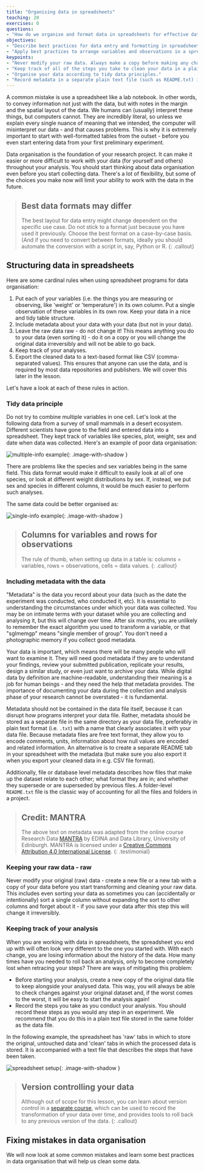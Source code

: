 ```yaml
---
title: "Organising data in spreadsheets"
teaching: 20
exercises: 0
questions:
- "How do we organise and format data in spreadsheets for effective data use?"
objectives:
- "Describe best practices for data entry and formatting in spreadsheets."
- "Apply best practices to arrange variables and observations in a spreadsheet."
keypoints:
- "Never modify your raw data. Always make a copy before making any changes."
- "Keep track of all of the steps you take to clean your data in a plain text file."
- "Organise your data according to tidy data principles."
- "Record metadata in a separate plain text file (such as README.txt) in your project root folder or folder with data."
---
```


A common mistake is use a spreadsheet like a lab notebook. In other words,
to convey information not just with the data, but with notes in the margin and the spatial layout of the data.
We humans can (usually) interpret these things, but computers cannot. They are incredibly literal, so unless we explain
every single nuance of meaning that we intended, the computer will misinterpret our data - and that causes problems. This is why it is extremely important to start with well-formatted
tables from the outset - before you even start entering data from your first preliminary experiment.

Data organisation is the foundation of your research project. It can make it easier or more difficult
to work with your data (for yourself and others) throughout your analysis. You should start
thinking about data organisation even before you start collecting data. There's a lot of flexibility, but some of the
choices you make now will limit your ability to work with the data in the future.

> ## Best data formats may differ
> The best layout for data entry might change dependent on the specific use case. Do not stick to a format just because
> you have used it previously. Choose the best format on a case-by-case basis. (And if you need to convert 
> between formats, ideally you should automate the conversion with a script in, say, Python or R.
{: .callout}

## Structuring data in spreadsheets

Here are some cardinal rules when using spreadsheet programs for data organisation:

1. Put each of your variables (i.e. the things you are measuring or observing, like 'weight' or 'temperature') in its own column. Put a single observation of these variables in its own row. Keep your data in a nice and tidy table structure.
2. Include metadata about your data with your data (but not in your data).
3. Leave the raw data raw - do not change it! This means anything you do to your data (even sorting it) - do it on a copy or you will change the original data irreversibly and will not be able to go back.
4. Keep track of your analyses. 
5. Export the cleaned data to a text-based format like CSV (comma-separated values). This
   ensures that anyone can use the data, and is required by
   most data repositories and publishers. We will cover this later in the lesson.

Let's have a look at each of these rules in action.
             
### Tidy data principle

Do not try to combine multiple variables in one cell. Let's look at the following data from a survey of small mammals in a desert
ecosystem. Different scientists have gone to the field and entered data into a spreadsheet. They kept track of variables
like species, plot, weight, sex and date when data was collected. Here's an example of poor data organisation:

![multiple-info example](../fig/multiple-info.png){: .image-with-shadow }

There are problems like the species and sex variables being in the same field. This data format would make it difficult
to easily look at all of one species, or look at different weight distributions by sex. If, instead, we put sex and
species in different columns, it would be much easier to perform such analyses.

The same data could be better organised as:

![single-info example](../fig/single-info.png){: .image-with-shadow }

> ## Columns for variables and rows for observations
> The rule of thumb, when setting up data in a table is: columns = variables, rows = observations, cells = data values.
{: .callout}

### <a name="metadata"></a> Including metadata with the data

"Metadata" is the data you record about your data (such as the date the experiment was conducted, who conducted it, etc). It
is essential to understanding the circumstances under which your data was collected. You may be on intimate terms with
your dataset while you are collecting and analysing it, but this will change over time. After six months, you are
unlikely to remember the exact algorithm you used to transform a variable, or that "sglmemgp" means "single member of
group". You don't need a photographic memory if you collect good metadata.

Your data is important, which means there will be many people who will want to examine it. They will need good metadata if they
are to understand your findings, review your submitted publication, replicate your results, design a similar study, or
even just want to archive your data. While digital data by definition are machine-readable, understanding their meaning
is a job for human beings - and they need the help that metadata provides. The importance of documenting your data
during the collection and analysis phase of your research cannot be overstated - it is fundamental.

Metadata should not be contained in the data file itself, because it can disrupt how programs interpret your data file.
Rather, metadata should be stored as a separate file in the same directory as your data file, preferably in plain text
format (i.e. `.txt`) with a name that clearly associates it with your data file. Because metadata files are free text format,
they allow you to encode comments, units, information about how null values are encoded and related information. 
An alternative is to create a separate README tab in your spreadsheet with the metadata (but make sure you also export it when you export your cleaned data in e.g. CSV file format).

Additionally, file or database level metadata describes how files that make up the dataset relate to each other; what format they are
in; and whether they supersede or are superseded by previous files. A folder-level `README.txt` file is the classic way of accounting for
all the files and folders in a project.

> ## Credit: MANTRA
> The above text on metadata was adapted from the online course Research Data [MANTRA](http://datalib.edina.ac.uk/mantra) by EDINA and Data Library, University of Edinburgh. MANTRA is licensed under a [Creative Commons Attribution 4.0 International License](https://creativecommons.org/licenses/by/4.0/).
{: .testimonial}

### Keeping your raw data - raw
Never modify your original (raw) data - create a new file or a new tab with a copy of your data before you start 
transforming and cleaning your raw data. This includes even sorting your data as sometimes you can (accidentally or intentionally) 
sort a single column without expanding the sort to other columns and forget about it - if you save your data after this 
step this will change it irreversibly.

### Keeping track of your analysis

When you are working with data in spreadsheets, the spreadsheet you end up with will often look very different to the one
you started with. With each change, you are losing information about the history of the data. How many times have you
needed to roll back an analysis, only to become completely lost when retracing your steps? There are ways of mitigating
this problem:

- Before starting your analysis, create a new copy of the original data file to keep alongside your analysed data. This
  way, you will always be able to check changes against your original dataset and, if the worst comes to the worst, it
  will be easy to start the analysis again!
- Record the steps you take as you conduct your analysis. You should record
  these steps as you would any step in an experiment. We recommend that you
  do this in a plain text file stored in the same folder as the data file.

In the following example, the spreadsheet has 'raw' tabs in which to store the original, untouched data and 'clean'
tabs in which the processed data is stored. It is accompanied with a text file that describes the steps that have been
taken.

![spreadsheet setup](../fig/spreadsheet-setup-updated.png){: .image-with-shadow }

> ## Version controlling your data
> Although out of scope for this lesson, you can learn about version control in a [separate course](https://southampton-rsg.github.io/swc-git-novice/),
> which can be used to
> record the transformation of your data over time, and provides tools to roll back to any previous version of the data.
{: .callout}

## Fixing mistakes in data organisation

We will now look at some common mistakes and learn some best practices in data organisation that will help us clean some data.
